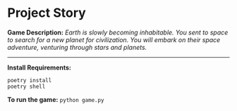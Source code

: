 # Project Story

**Game Description:** 
*Earth is slowly becoming inhabitable. You sent to space to search for a new planet for civilization. You will embark on their space adventure, venturing through stars and planets.*


---

**Install Requirements:**
```shell
poetry install
poetry shell
```

**To run the game:** `python game.py`

